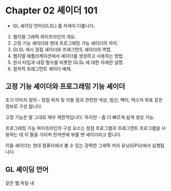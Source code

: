 # Chapter 02 셰이더 101 

- GL 셰이딩 언어(GLSL) 를 자세히 다룹니다.

1. 웹지엘 그래픽 파이프라인의 개요.
2. 고정 기능 셰이더와 현대 프로그래밍 가능 셰이더의 차이.
3. GLSL 에서 정점 셰이더와 프래그먼트 셰이더의 역할.
4. 웹지엘 애플리케이션에서 셰이더를 생성하고 사용하는 방법.
5. 원시 타입과 내장 함수를 비롯한 GLSL 에 대한 자세한 설명.
6. 절차적 프래그먼트 셰이더 예제.



<h2>고정 기능 셰이더와 프로그래밍 기능 셰이더</h2>


초기 이미지 정의 - 정점 위치 및 이들 점과 관련한 색상, 법선, 벡터, 텍스처 좌표 같은 정보로 구성 됩니다.


고정 기능은 말 그대로 매우 제한적입니다.
하지만 - 좀 더 빠르게 쉽게 생성 가능.


프로그래밍 가능 파이프라인의 구성 요소는 정점 프로그램과 프래그먼트 프로그램을 사용하는 데 이 둘을 가리켜 한꺼번에 부를 떈 셰이더라고 합니다. 

이들 셰이더는 현대 컴퓨터에서 볼 수 있는 강력한 그래픽 처리 유닛(GPU)에서 실행됩니다.





<h2>GL 셰이딩 언어</h2>

같은 웹 파일 내 <script> 태그 안에 각각 'x-shader/x-vertex' 또는 'x-shader/x-fragment' 타입을 사용 해 VS 와 FS 소스를 임베드 합니다.

VS 및 FS를 외부 파일에 집어넣고 Ajax 로 로드합니다.





<h2>셰이더의 역할</h2>

VS 및 FS는 최종 이미지의 렌더링을 위해 상호 협력적인 고유 역할을 가지고 있습니다.


정점 셰이더(VS) 

`최종 정점 위치`
더불어 선택적으로 (정점 법선, 텍스처, 광원, 색상, FS 로 값 넘겨주기) 
VS는 최소한 gl_Position 을 설정해야 합니다.

``` javascript
<script id="shader-vs" type="x-shader/x-vertex">
attribute vec3 aVertexPosition;
void main(void) {
    gl_Position = aVertexPosition;
}
</script>
```



프래그먼트 셰이더(FS) 

- 각 픽셀(원시 도형(들)의 래스터하된 영역)에 대해 작업 한다.
FS는 최종 픽셀별 색상과 텍스처 좌표를 계산하며 안개 같은 효과를 만드는 데도 사용합니다.


정리 FS 다음 수행.

`각 픽셀의 최종 색상을 설정하기 위한 정점 값을 보관`
선택적 텍스처 룩업을 수행, 프래그먼트를 버림. 


``` javascript
// 프래그먼트 색상을 설정해야 합니다.
<script id="shader-fs" type="x-shader/x-fragment">
    void main(void) {
        gl_FragColor = vec4(0.0, 0.0, 1.0, 1.0);
    }
</script>
```



<h2>기본 사용법</h2>


셰이더 프로그램의 설정.

- WebGLProgram 객체이며 각 셰이더는 WebGLShader 객체입니다.

``` javascript
let vertexShader = null,
fragmentShader = null,
shaderProgram = null; 
```

``` javascript
// 1. 셰이더를 생성합니다.
vertexShader = gl.createShader(GL.VERTEX_SHADER);
fragmentShader = gl.createShader(GL.FRAGMENT_SHADER); 

// 2. 각 셰이더의 소스 코드를 설정합니다.
<script id="shader-vs" type="x-shader/x-vertex">

</script>

<script id="shader-fs" type="x-shader/x-fragment">

</script>

let vertex_source = document.getElementById('shader-vs')
let fragment_source = document.getElementById('shader-fs')

gl.shaderSource(vertexShader, vertex_source);
gl.shaderSource(fragmentShader, fragment_source); 


// 3. 각 셰이더를 컴파일하고 에러를 검사합니다.
gl.compileShader(vertexShader);
if (!gl.getShaderParameter(vertexShader, gl.COMPILE_STATUS..))
    alert('Error compiling vertex shader: " + gl.getShaderInfoLog(vertexShader)); 

gl.compileShader(fragmentShader);
if (!gl.getShaderParameter(fragmentShader, gl.COMPILE_STAT..)
    alert('Error compiling fragment shader: " + gl.getShaderInfoLog(fragmentShader)); )

// 4. 프로그램을 생성합니다.
shaderProgram = gl.createProgram();

// 5. 셰이더를 프로그램에서 첨부합니다.
gl.attachShader(shaderProgram, vertexShader);
gl.attachShader(shaderProgram, fragmentShader); 

// 6. 프로그램을 연결하고 에러를 검사합니다.
gl.linkProgram(shaderProgram);
if (!gl.getProgramParameter(shaderProgram, gl.LINK_STATUS); 
    alert('unable to initalize the shader program'));

// 7. 웹지엘이 우리 프로그램을 사용하게 합니다.
gl.useProgram(shaderProgram); 
```





<h3>정리 작업</h3>

프로그램에서 셰이더를 제거 하려면 반대 절차를 수행 해야 합니다.

``` javascript
// 1. 프로그램에서 셰이더를 연결 해제합니다.
gl.detachShader(shaderProgram, vertexShader);
gl.detachShader(shaderProgram, fragmentShader); 

// 2. 각 셰이더를 삭제합니다.
gl.deleteShader(vertexShader);
gl.deleteShader(fragmentShader);

// 3. 프로그램을 삭제합니다.
gl.deleteProgram(shaderProgram); 
```



useProgram 을 호출함으로써 각 셰이더 사이에서 전환할 수도 있습니다.
gl.useProgram(shaderProgram) 


<h2>Ajax 를 통한 셰이더 로딩</h2>

어플리케이션 파일을 좀 더 간결하게 만들고 모듈화를 하려면? 
Ajax 를 활용해 별도의 외부 파일로부터 셰이더를 로드해야 합니다.


`XMLHttpRequestObject` 외부 파일로부터 Ajax 컨텐츠를 로드하려면 ?
XMLHttpRequestObject(XHR) 를 직접 사용하기 위해 일반 자바스크립트를 사용할 수 있습니다.

XHR은 클라이언트에서 서버로 요청을 보내고 페이지를 재로드하거나 사용자의 브라우저 사용 경험을 방해하지 않고 응답을 받을 수 있습니다.

XML : 전송하는 문서 형식, JSON, HTML, 또는 일반 텍스트.
HTTP : 사용하는 프로토콜, HTTPS 가 될수도.
Request : 행동, 응답을 참조.


더불어 요청은 다른 호출을 방해하지 않게끔 비동기적으로 호출 할 수 있습니다.


readyState 및 status 속성을 관찰합니다.
여기서 XMLHttpRequestObject 를 간단히 보자.

``` javascript
let fs_source = null,
    vs_source = null;

let xhr = new XMLHttpRequest();
// 동기적 요청 시 3번쨰 파라미터를 false로 설정해야 합니다.
xhr.open('GET', './shader.vs', false); 
// mine 타입을 오버라이드해야 합니다.
xhr.overrideMimeType('text/xml');
xhr.send(null); 

// 만약 DONE 상태가 된다면? 상태를 검사합니다. 
if (xhr.readyState == xhr.DONE) {
    if (xhr.status === 200) { // 200 이면 성공. 
        vs_source = xhr.responseXML.documentElement.firstChild 
    } else {
        console.error('Error: ' + xtr.statusText); 
    }
}
xhr.open('GET', ./shader.fs', false);
xhr.send(null);
```





<h2>GLSL 명세?</h2>

ASCII 문자의 서브셋과 캐리지 리턴 및/또는 라인 피드를 사용해 각 줄을 끝냅니다.



`원시 타입`

vec2, vec3, vec4, lev2, lev3, vec4, bvec2, bvec3, bvec4 -> 1x2, 1x3, 1x4 크기 및 각각 float, integer, bool 타입의 벡터.

mat2, mat3, mat4 : 2x2, 3x3, 4x4 크기의 부동 소수 매트릭스.
sampler2D, samplerCube : 2D 또는 큐브 매핑된 텍스처에 대한 핸들.



또 좀 더 복잡한 타입을 보관하기 위해 구조체를 생성할 수도 있습니다.

``` javascript
struct mySruct {
    vec3 something;
    mat4 somethingElse;
}
```


`제한자`

GLSL 변수에 사용 할 수 있는 선택 제한자 몇 개를 가지고 있습니다.

이들 제한자는 저장 제한자, 파라미터 제한자, 정확도 제한자, 불변 제한자 범주 중 한 곳에 속합니다.


`저장 제한자.`

- 저장 제한자는 변수 스코프 및 웹지엘 프로그램과의 관계를 나타냅니다.
  
변수는 attribute vec3 aColor 처럼 어트리뷰트 저장 제한자를 사용해 선언 할 수 있습니다.

const : 읽기 전용.
uniform : 전체 원시 타입 사이에서 값이 일정.
attribute : 웹지엘 어플리케이션에서 정점별 vs 정보.
varying : vs 쓰기, fs 읽기.


`파라미터 제한자.`

in : 파라미터를 함수로 넘겨준다.
out : 함수 밖으로 파라미터를 넘겨주지만 파라미터가 초기화돼 있지 않다.
inout : 함수에서 밖으로 넘겨주는 초기화된 파라미터.


GLSL 3가지 종류의 정확도 제한자가 있습니다.

1. highp : 정점 언어에 필요한 최소한의 요구 조건 총족.
2. mediump 는 FS 에 필요한 최소한의 정확도를 총족.
3. lowp는 medium 보다는 덜하지만 여전히 색상 채널의 값을 완전히 나타냅니다.


불변 제한자.
- 끝으로 불변 제한자가 있습니다. 이 제한자는 변수를 더 이상 수정 할 수 없게 됩니다.


제한자 순서.

제한자 순서는 중요합니다.

1. 변수의 경우 불변 제한자.
2. 저장 제한자
3. 정확도 제한자 순서.

``` javascript
invariant uniform highp mat4 m;
void myFunc(const in lowp c){ ; }
```



내장 변수.

- GLSL 여러 개의 내장 변수를 갖고 있습니다.

``` javascript
변수        타입        설명        사용하는 곳             input/output 
gl_Position vec4     정점 위치      VS                       output 
gl_pointSize float   점 크기        VS                       output 
gl_FragCoord  vec4   프레임 버퍼 내 프레그먼트 위치     FS     input 
gl_FrontFacing bool  프래그먼트가 앞면인지 뒷면인지 여부   FS   input 
gl_PointCoord  vec2  점 내에서의 프래그먼트 위치       FS       input   
gl_FragColor  vec4   최종 프래그먼트 색상           FS          output 
gl_FragData[n] vec4  색상 점부 값 n에 대한 프래그먼트 색상 FS    output  
```



내장 상수.

웹지엘에는 내장 상수도 있습니다.

- 이들 값은 구현체 독립적 값을 갖고 있으며 각각 최소 요구 조건은 다음과 같습니다.

``` javascript
const mediump int gl_MaxVertexAttribs = 8;
const mediump int gl_MaxVertexUniformVectors = 128;
const mediump int gl_MaxVaryingVectors = 8; 
const mediump int gl_MaxVertexTextureImageUnits = 0; 
... 
```



벡터 성분.

편의상 숫자 배열 외 벡터 성분도 한 글자로 쉽게 접근할 수 있습니다.

``` javascript
좌표 위치 및 법선 : {x,y,z,w}
색상 : {r,g,b,a}
텍스처 : {s,t,p,d}
```


텍스처의 세 번쨰 성분 r은 색상을 구성하는 빨간색과 구분하기 위해 p로 대체.

``` javascript
vec4 green = vec4(0.0, 1.0, 0.0, 1.0);
vec4 blue = vec4(0.0, 0.0, 1.0, 1.0);
vec4 final_color;

final_color = vec4(green.rg, blue.ba);
final_color.rgb = green.rrr;
final_color.rg = green.gr;
final_color.g = (green.g + blue.g) * 0.5; 
```





벡터 및 매트릭스 연산.

- GLSL 벡터 및 매트릭스 연산을 기본 지원합니다.

벡터나 매트릭스에 스칼라를 적용하거나 덧셈 또는 뺄셈 연산을 적용하면 각 성분별로 계산이 수행됩니다.

``` javascript
vec3 u, v, w;
float f;
mat3 m;
```

스칼라 변수, 벡터, 매트릭스는 선언과 동시 초기화할 수도 있습니다.

``` javascript
float f = 1.4;
vec4 color = vec4(1.0, 0.0, 1.0, 1.0); // 빨간색.
vec4 a = vec2(1.0, 2.0);
vec2 b = vec2(3.0, 4.0); 

mat2 m = mat2(a,b);
// 열 우선 배열 - 열을 순서대로 배열합니다. 따라 위의 코드는.
// 다음 값이 들어 있는 매트릭스를 생성합니다.
// 1.0, 3.0 
// 2.0, 4.0 
// 그리고 메모리에 1.0, 2.0, 3.0, 4.0 으로 저장됩니다.


mat2 m = mat2(1.0, 0.0, 0.0, 1.0); // 2x2 항등 매트릭스.
mat2 m = mat2(1.0); // 마찬가지로 2x2 항등 매트릭스.
v = u + f;
```


위 코드의 결과는 다음과 같습니다.

``` javascript 
v.x = u.x + f;
v.y = u.y + f; 
v.z = u.z + f; 

w = u - v;
```

위 코드는 결과는 다음과 같습니다.

``` javascript
w.x = u.x - v.x;
w.y = u.y - v.y; 
w.z = u.z - v.z; 
```

GLSL 은 내적 및 외적을 수행하는 함수도 갖고 있습니다.
이들 함수는 각각 dot 과 corss 함수 입니다.

``` javascript
w = dot(u, v); 

w.x = u.x * v.x;
w.y = u.y * v.y; 
w.z = u.z * v.z; 

// 그리고 

w = cross(u, v); 

// 위 코드의 결과는 다음과 같습니다.
w.z = u.y * v.z * - u.z * v.y; 
w.y = u.z * v.x * - u.x * v.z; 
w.z = u.x * v.y * - u.y * v.x; 
```



내장 함수.

- 모든 함수의 입력 및 출력 타입은 float, vec2, vec3, vec4 가 될 수 있음.

T sin(T angle)은 
float sin(float angle) 또는 
vec2 sin(vec2 angle)을 나타낼 수 있지만 
vec2 sin(float angle)를 나타낼 수 없습니다.




각도 및 삼각 함수.

- 각도와 라디안을 변환하고 삼각 함수 값을 계산하는 GLSL의 기능이 있습니다.

GLSL의 삼각 함수.

T radens(T degress) - 각도를 라디안으로 변환.
... 















절차적 셰이더.

- 인터렉티브 셰이더 환경을 사용해 절차적 셰이더를 살펴 봅니다.

절차적 셰이더는 애플리케이션에서 미리 계산한 저장 데이터를 넘겨주는 대신, 
셰이더 내에 알고리즘을 통해 효과를 만들어 냅니다.

`종종 절차적 텍스처 셰이더라고 부릅니다.`


절차적 셰이더는 이미지를 보관 할 댸 메모리를 필요 x 
일반 텍스처를 사용할 떄 보다 스케일 조정이 더 잘 됩니다.

`하지만 저장된 텍스처보다 훨씬 더 많은 연산 능력이 필요합니다.`



절차적 셰이더는 VS와 FS 모두를 사용 해 쓸 수 있습니다.

대부분 예제에서 우리는 VS만 사용 해 각 정점의 최종 좌표를 FS 로 넘겨줍니다.

- 최종 픽셀 색상을 결정하는 알고리즘은 FS 내에서 작성합니다. 



그라디언트 색상.

- 첫 번쨰 예제에서는 mix 함수와 인터랙티브 환경 내에 정의된 위치 또는 
    텍스처 좌표 성분을 사용 해 그라디언트 색상을 만듭니다.



``` javascript
varying vec2 uv; 

void main(void) {
    vec3 blue = vec3(0.0, 0.0, 1.0); 
    vec3 green = vec3(0.0, 1.0, 0.0);
    gl_FragColor = vec4(mix(blue, green, uv.s), 1.0);
}
```


webglplayground.net/에서의 그라디언트 FS 

``` javascript
varying vec2 pos;

void main() {
    vec3 blue = vec3(0.0, 0.0, 1.0);
    vec3 green = vec3(0.0, 1.0, 0.0);
    gl_FragColor = vec4(mix(blue, green, pos.y), 1.0);
}
```







스트라이프.

- mod 함수를 사용해 반복적으로 스트라이프를 만들어 봅시다.
  
이번 예제에서는 텍스처 파라미터를 받고 여기에 반복 변수 repetition 을 곱해 반복 주기를 결정 합니다.

그런 다음 0.5 값을 기준으로 색상값을 설정 해 출력 결과를 테스트 합니다.

이 값이 0.0 이나 1.0에 가깝게끔 비균등하게 설정되면 한 색상의 스트라이프가 다른 색상보다 훨씬 넓어지고, 가는 세로 줄무니 같은 외형이 나타납니다.

가운데 주전자에서는 uv.s 대신 uv.t 를 사용하고, 오른쪽 주전자에서는 (uv.s * uv.t) 를 사용 합니다.



``` javascript
// 검은색과 흰색 스트라이프를 생성하기 위한 프래그먼트 셰이더 코드.
varying vec2 uv;

void main(void) {
    float repetition = 15.0;
    vec3 black = vec3(0.0, 0.0, 0.0);
    vec3 white = vec3(1.0, 1.0, 1.0);
    bool color = (mod(uv.s * repetition, 1.0) > 0.5);

    if(color) {
        gl_FragColor = vec4(black, 1.0); 
    } else {
        gl_FragColor = vec4(white, 1.0);
    }
}
```






<h3>버리기</h3>

FS에서 프래그먼트를 그리기 않기 위해 사용하는 GLSL 키워드인 discard 를 살펴봅시다.

여기서 그리드 점과 격자 드로잉을 위해 앞에서 정의한 함수도 몇 개 사용합니다.

따라 우리는 VS와 FS에 대해서 신경쓰면 됩니다.
여기서 구 메시를 선택하고 셰이더를 단순화 하기 위해 조명은 비활성화 됐습니다.


- 변수명은 KickJS 환경에서 사용하는 변수명을 썻지만 어트리뷰트와 유니폼 변수를 적절 한 변수로 바꾸기만 하면 다른 웹지엘 애플리케이션에서도 그대로 사용 가능 합니다.

``` javascript
// kickjs.org 셰이더 편집기 내에 사용할 VS 코드.
attribute vec3 vertex;
attribute vec2 uv1;

uniform mat4 _mvProj;

varying vec2 uv;
varying vec3 vColor;

void main(void) {
    gl_Position = _mvProj * vec4(vertex, 1.0);
    uv = uv1;
    vColor = vec3(1.0,0.7.0.8); 
}
```


``` javascript
// kickjs.org 셰이더 편집기에서 사용할 FS 코드.
#ifdef GL_ES 
precision highp float;
#endif 
varying vec3 vColor;
varying vec2 uv;

uniform sampler2D tex; 

void main(void) {
    gl_FragColor = texture2D(tex,uv)*vec4(vColor, 1.0); 
    uv = uv1;
    vColor = vec3(1.0,0.7,0.8); 
}
```



선을 포함하게끔 FS를 수정 합니다.
discard 함수를 사용.


``` javascript
const float scale = 20.0;
const vec2 latticeSize = vec2(0.1, 0.1);
vec2 fractional = fract(uv * scale);
bvec2 toDiscard = (greaterThan(fractional, latticeSize ));

if(any(toDiscard)) {
    discard;
}
```











### 텍스터 및 조명.

1. 텍스처가 무엇이고 어떻게 적용?
2. 사용할 수 있는 텍스처 옵션과 이를 설정하는 방법을 보여줍니다.
3. 셰이더에서 여러 개의 텍스처를 사용.
4. 기본적 광원 모델을 보여줍니다.
5. 방향광 셰이더를 생성합니다.


우린 이미지를 볼 떄 조명 관점, 면의 어두움/밝기, 반사, 그림자, 텍스처의 방향 패턴 변화
같은 단서에 의존해, 어디에서 면이 시작하고 어디에서 면이 끝나는지 판단합니다.



<h3>텍스처</h3>

텍스처는 우리 프로그램 내에 표면에 적용하는 이미지.

텍스처로 사용하는 이미지는 본래부터 비트맵으로 존재할 수 도 있고 절차적으로 생성할 수도 있습니다.
텍스처는 이미지에 적용(매핑)해야 하며, 이렇게 하는 과정에서 보통 늘리거나, 스케일을 조정하거나,
왜곡 및/또는 반복합니다.

텍스처의 너비와 높이는 보통 같으며, 64, 128, 256, 512 같은 2n 크기 이빈다.



<h3>텍스처 좌표</h3>

2차원에서 텍스처 좌표는 정점 위치와 달리 (x,y) 쌍 대신 (s,t) 쌍으로 나타냅니다.
보통 텍스처 좌표는 (0,0)부터, (1,1) 까지의 범위로 제한됩니다.

128x128 픽셀 크기의 텍스처의 경우 - 이 범위 내에 표현하기 위해 모든 점을 128로 나눕니다.

128x128 텍스처에서 (0.5, 0.25)는 (64, 32) 픽셀을 나타냅니다.





<h3>텍스처 객체</h3>

텍스처 객체는 WebGLTexture 객체에 저장한다.

- 이 객체를 생성하고 바인딩하려면 다음 API 함수를 사용하면 됩니다.

``` javascript
WebGLTexture createTexture();
void bindTexture(GLenum target, WebGLTexture texture); 
void deleteTexutre(WebGLTexture texture);

// 2D 텍스처의 타깃은 TEXTURE_2D 입니다. 
let texture = gl.createTexture();
gl.bindTexture(gl.TEXTURE_2D, texture); 

// 특정 텍스처가 제대로 로드? 확인 API 호출.
GLboolean isTexture(WebGLTexture texture); 

// 텍스처를 검사하는 코드는 다음과 같은 형태 사용.
if (!gl.isTexture(texture)) {
    console.log("Error: Texture is invalid");
}

// 텍스처 마친 후 삭제.
gl.deleteTexture(texture); 

```





<h3>texImage2D</h3>


- 텍스처 데이터를 채울 떄 가장 많이 사용하는 방법은 이미지 파일을 사용하는 것.
텍스처로 데이터를 로드하는 API 호출은 texImage2D 함수 입니다.

이 함수는 5개의 시그니처를 갖고 있습니다.

``` javascript
void texImage2D(GLenum target, Glint level, GLenum internatiform, GLenum format, GLenum type, [source]);
```

이 코드에서 [source] 는 ImageData, HTMLImageElement, HTMLCanvasElement, HTMLVideoElement 중 하나가 될 수 있습니다.




<h3>텍스처 객체로의 이미지 로드</h3>

- 텍스처 데이터를 채울 떄 가장 많이 사용하는 방법 (이미지 파일로부터 텍스처 데이터를 로드하는 것) 

``` javascript
let textureImage = null; 
```

``` javascript
// 텍스처 이미지를 로드하기 위해 HTML Image 객체를 사용 합니다.
function loadTexture() {
    textureImage = new Image();
    textureImage.onload = function() {
        setupTexture(); 
    }

    textureImage.src = "./texuters/smiley-128px.jpg";
}
```

- loadTexture 메소드에서는 HTML Image 객체를 생성하고 onload 이벤트를 설정합니다.

이 메소드가 하는 일은 이미지가 textureImage.src 대입을 통해 로드되기를 기다린 후 setupTexture 메소드를 호출하는 것 뿐 입니다.


``` javascript
function setupTexture() {
    texture = gl.createTexture();
    gl.bindTexture(gl.TEXTURE_2D, texture); 
    gl.pixelStore(gl.UNPACK_FLIP_Y_WEBGL, true);
    gl.texImage2D(gl.TEXTURE_2D, 0, gl.RGBA, gl.RGBA, gl...)
    gl.texParameter(gl.TEXTURE_2D, gl.TEXTURE_MAG_FILTER, ..)
    gl.texParameter(gl.TEXTURE_2D, gl.TEXUTRE_MIN_FILTER, ..)

    if(!gl.isTexture(texture) {
        console.log('Error: Texture is invalid');
    })
}
```



<h3>애플리케이션과 셰이더 상호작용</h3>

로드한 텍스처 이미지는 애플리케이션에서 셰이더 프로그램으로 보내야 합니다.

이번에 setupTexture 함수에 uSampler uniform의 위치를 가져오는 코드를 추가하고 그 값을 프로그램에서 
사용할 수 있게 설정합니다.

``` javascript
glProgram.samplerUniform = gl.getUniformLocation(glProgram, ..)
gl.uniform1(glProgram.samplerUniform, 0); 
```





<h3>셰이더에서의 텍스처 사용</h3>

택스처를 사용하려면 텍스처 데이터에 접근하게끔 세이더를 조정해야 합니다.
이 예제에서 별도 텍스처 좌표 어트리뷰트를 사용하지 않습니다.

``` javascript
// 텍스처 좌표를 계산 후 넘겨주기 위한 기본 정점 셰이더.
<script type="x-shader/x-vertex">
attribute vec3 aVertexPosition;
varying highp vec2 vTextureCoord; 

void main(void) {
    gl_Position = vec4(aVertexPosition, 1.0);
    vTextureCoord = aVertexPosition.xy + 0.5; 
}
</script>
```

유니폼 sampler2D 변수를 통해 텍스처 데이터에 접근할 수 있습니다.
texture2D 함수에서 첫 번쨰 파라미터는 텍스처 샘플러이고, 두 번쨰 파라미터는 정점 셰이더로부터 넘겨받은 조회 위치입니다.


``` javascript
// 텍스처 값을 찾는 기본 프래그먼트 셰이더.
<script id="shader-fs" type="x-shader/x-fragment">
varying highp vec2 vTextureCoord;
uniform sampler2D uSampler; 

void main(void) {
    gl_FragColor = texture2D(uSampler, vec2(vTextureCoord.s, v..))
}
</script>
```






<h3>텍스처 옵션</h3>

여러 텍셀에 걸쳐 있는 텍스처를 찾을 떈 텍스처의 필터 설정에 따라 반환값이 결정됩니다.





텍스처 필터링.






<h3>3D 객체에 대한 텍스처 적용</h3>


텍스처 좌표 어트리뷰트

- 정점별 텍스처 좌표를 계산하고 이를 셰이더 프로그램으로 보내야 합니다.

먼저 두 개의 새 변수를 추가 합니다. 

``` javascript
vertexTexCoordAttribute = null,
trianglesTexCoordBuffer = null,
```

각 정점별 텍스처 좌표를 정의합니다.

``` javascript
let triangleTexCoords = [
    // 앞면
    0.0, 0.0,
    1.0, 0.0,
    2.0, 0.0,
    0.5, 1.0,
    1.5, 1.0,
    1.0, 2.0,

    // 뒷면
    0.0, 0.0,
    1.0, 0.0,
    2.0, 0.0,
    0.5, 1.0,
    1.5, 1.0,
    1.0, 2.0
];

trianglesTexCoordBuffer = gl.createBuffer();
gl.bindBuffer(gl.ARRAY_BUFFER, trianglesTexCoordBuffer);
gl.bufferData(gl.ARRAY_BUFFER, new Float32Array(triangleTexCoo..))
```

끝으로 drawScene 메소드에서 버퍼 데이터를 사용해야 합니다.

``` javascript
vertexTexCoordAttribute = gl.getAttribLocation(glProgram, 'aVertex')
gl.enableVertexAttribArray(vertexTexCoordAttribute);
gl.bindBuffer(gl.ARRAY_BUFFER, trianglesTexCoordBuffer);
gl.vertexATtribPointer(vertexTexCoordAttribute, 2, gl.FLOAT, false )
```


<h3>셰이더의 조절</h3>

정점 셰이더에는 이제 각 정점에 해당하는 텍스처 좌표 데이터를 보관하는 어트리뷰트가 있습니다.
3D 뷰를 설정하기 위해 uPMatrix 와 uMVMatrix 를 다시 사용합니다.


``` javascript
// 별도 텍스처 좌표 어트리뷰트를 갖고 있는 정점 셰이더.
<script type="x-shader/x-vertex">
    attribute vec3 aVertexPosition;
    attribute vec2 aVertexTextureCoord; 

    uniform mat4 uMVMatrix;
    uniform mat4 uPMatrix; 
    varying highp vec2 vTextureCoord; 

    void main(void) {
        gl_Position = uPMatrix * uMVMatrix * vec4(aVertexPositiov 
        vTextureCoord = aVertexTextureCoord;
    }

</script>
```




데이터 변경.

좌표로 (x,z) 나 (y,z) 를 고르면 어떨까요?
여기서는 각 정점별로 텍스처 좌표와 정점을 대입(즉, 많은 좌표를 대입)하는 해결책을 사용합니다.

인덱스 버퍼인 triangleVerticesIndexBuffer도 제거하고 인덱스 정보를 사용해 우리 점을 생성합니다.

``` javascript
// 12개의 각기 다른 정점과 인덱스 순서 배열을 활용한 54개의 정점 생성.
function setupBuffers() {
    // 12개의 정점
    let triangleVerticesOriginal = [
        // 앞면
        // 좌측 하단부터 우측 상단 방향으로
        0.0, 0.0, 0.0,
        1.0, 0.0, 0.0,
        2.0, 0.0, 0.0,
        0.5, 1.0, 0.0,
        1.5, 1.0, 0.0,
        1.0, 2.0, 0.0, 

        // 뒷면
        0.0, 0.0, -2.0,
        1.0, 0.0, -2.0,
        2.0, 0.0, -2.0,
        0.5, 1.0, -2.0,
        1.5, 1.0, -2.0,
        1.0, 2.0, -2.0,
    ];

    // 18개의 삼각형.
    let triangleVertexIndices = [
        0,1,3 // 앞면
        1,3,4 
        1,2,4,
        3,4,5,

        6,7,9, // 뒷면
        7,9,10,
        7,8,10,
        9,10,11,

        0,3,6, // 왼쪽 면
        3,6,9, 
        3,5,9,
        5,9,11,

        2,4,8, // 오른쪽 면
        4,8,10, 
        4,5,10,
        5,10,11,

        0,6,8, // 하단 면
        8,2,0 
    ];

    // 54개의 정점.
    let triangleVertices = [];
    let triangleTexCoords = [];

    for(let i=0; i<triangleVertexIndices.length; i++) {
        let a = triangleVertexIndices[i];

        triangleVertices.push(triangleVerticesOriginal[a*3]);
        triangleVertices.push(triangleVerticesOriginal[a*3 + 1]);
        triangleVertices.push(triangleVerticesOriginal[a*3 + 2]); 

        if(i >= 24) {
            triangleTexCoords.push(triangleVerticesOriginal[a*3]
            triangleTexCoords.push(triangleVerticesOriginal[a*3]
        } else {
            triangleTexCoords.push(triangleVerticesOriginal[a*3]
            triangleTexCoords.push(triangleVerticesOriginal[a*3]
        }
    }
    
    trianglesVerticeBuffer = gl.createBuffer();
    gl.bindBuffer(gl.ARRAY_BUFFER, trianglesVerticeBuffer);
    gl.bufferData(gl.ARRAY_BUFFER, new Float32Array(triangleVer)
    trianglesTexCoordBuffer = gl.createBuffer();
    gl.bindBuffer(gl.ARRAY_BUFFER, trianglesTexCoordBuffer);
    gl.bufferData(gl.ARRAY_BUFFER, new Float32Array(triangleTe))
}
```




<h3>상태 토글</h3>

키보드 입력을 통해 프로그램 상태를 토글할 수 있는 변수를 몇 개 추가합니다.

``` javascript
let paused = false,
    useTexture = false,
    useLighting = false; 
```


제이쿼리를 통한 키보드 이벤트 처리.

``` javascript
$(document).keyup(function(evt) {
    switch (evt.keyCode) {
        case 80: // 'p'
            paused = !paused; 
            break; 

        case 84: // 't' 
            useTexture = !useTexture; 
            break; 

        case 76: // 'l'
            useLighting = !useLighting;
            break; 
        default:
         break;
    } 
})
```

useTexture 나 useLighting 변수에 대해서는 아무 작업도 하지 않습니다.

``` javascript
(function animLoop() {
    if(!paused) {
        setupWebGL();
        setMatrixUniforms();
        drawScene(); 
    } 
    requestAnimationFrame(animLoop, canvas); 
})();
```





